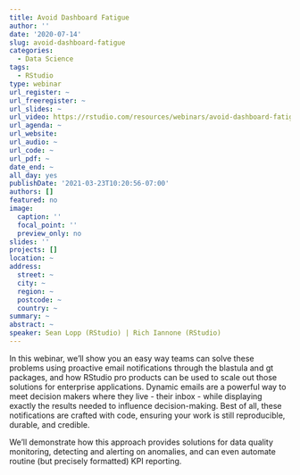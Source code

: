 ```yaml
---
title: Avoid Dashboard Fatigue
author: ''
date: '2020-07-14'
slug: avoid-dashboard-fatigue
categories:
  - Data Science
tags:
  - RStudio
type: webinar
url_register: ~
url_freeregister: ~
url_slides: ~
url_video: https://rstudio.com/resources/webinars/avoid-dashboard-fatigue/
url_agenda: ~
url_website: 
url_audio: ~
url_code: ~
url_pdf: ~
date_end: ~
all_day: yes
publishDate: '2021-03-23T10:20:56-07:00'
authors: []
featured: no
image:
  caption: ''
  focal_point: ''
  preview_only: no
slides: ''
projects: []
location: ~
address:
  street: ~
  city: ~
  region: ~
  postcode: ~
  country: ~
summary: ~
abstract: ~
speaker: Sean Lopp (RStudio) | Rich Iannone (RStudio)
---
```

<!--more-->
In this webinar, we’ll show you an easy way teams can solve these problems using proactive email notifications through the blastula and gt packages, and how RStudio pro products can be used to scale out those solutions for enterprise applications. Dynamic emails are a powerful way to meet decision makers where they live - their inbox - while displaying exactly the results needed to influence decision-making. Best of all, these notifications are crafted with code, ensuring your work is still reproducible, durable, and credible.  

We’ll demonstrate how this approach provides solutions for data quality monitoring, detecting and alerting on anomalies, and can even automate routine (but precisely formatted) KPI reporting.  